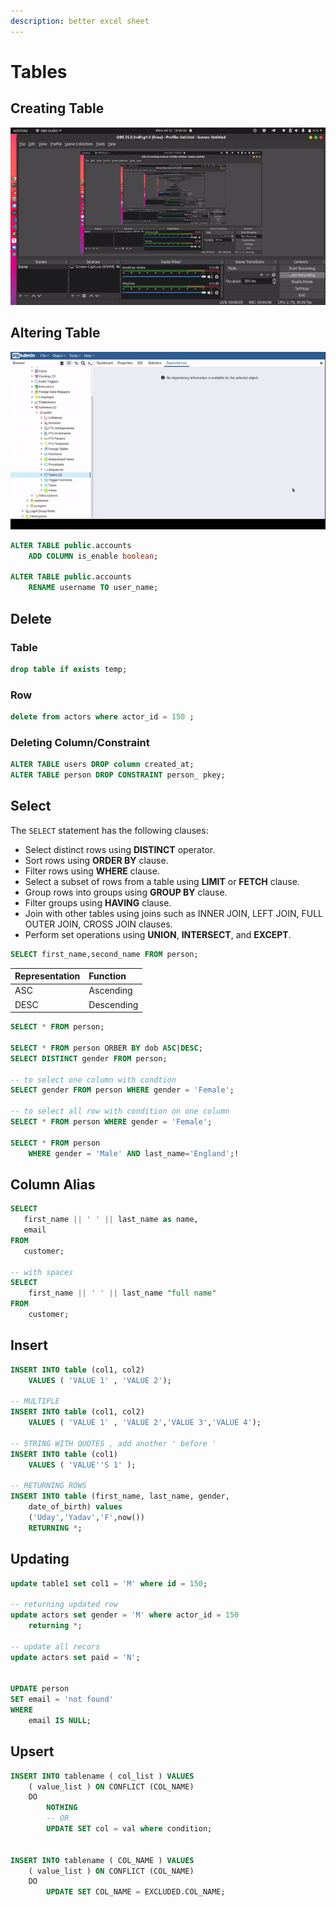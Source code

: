 ```yaml
---
description: better excel sheet
---
```


# Tables

## Creating Table 

![](../../.gitbook/assets/output%20%281%29%20%281%29%20%282%29.gif)

## Altering Table

![](../../.gitbook/assets/output%20%282%29.gif)

```sql
ALTER TABLE public.accounts
    ADD COLUMN is_enable boolean;
    
ALTER TABLE public.accounts
    RENAME username TO user_name;
```

## Delete

### Table

```sql
drop table if exists temp;
```

### Row

```sql
delete from actors where actor_id = 150 ;
```

### Deleting Column/Constraint

```sql
ALTER TABLE users DROP column created_at;
ALTER TABLE person DROP CONSTRAINT person_ pkey;
```

## Select

The `SELECT` statement has the following clauses:

* Select distinct rows using **DISTINCT** operator.
* Sort rows using **ORDER BY** clause.
* Filter rows using **WHERE** clause.
* Select a subset of rows from a table using **LIMIT** or **FETCH** clause.
* Group rows into groups using **GROUP BY** clause.
* Filter groups using **HAVING** clause.
* Join with other tables using joins such as INNER JOIN, LEFT JOIN, FULL OUTER JOIN, CROSS JOIN clauses.
* Perform set operations using **UNION**, **INTERSECT**, and **EXCEPT**.

```sql
SELECT first_name,second_name FROM person;
```

| Representation | Function |
| :--- | :--- |
| ASC | Ascending |
| DESC | Descending |

```sql
SELECT * FROM person;

SELECT * FROM person ORBER BY dob ASC|DESC;
SELECT DISTINCT gender FROM person;

-- to select one column with condtion
SELECT gender FROM person WHERE gender = 'Female'; 

-- to select all row with condition on one column
SELECT * FROM person WHERE gender = 'Female'; 

SELECT * FROM person 
    WHERE gender = 'Male' AND last_name='England';!
```

## Column Alias

```sql
SELECT 
   first_name || ' ' || last_name as name,
   email
FROM 
   customer;

-- with spaces
SELECT
    first_name || ' ' || last_name "full name"
FROM
    customer;
```

## Insert 

```sql
INSERT INTO table (col1, col2) 
    VALUES ( 'VALUE 1' , 'VALUE 2');

-- MULTIPLE
INSERT INTO table (col1, col2) 
    VALUES ( 'VALUE 1' , 'VALUE 2','VALUE 3','VALUE 4');

-- STRING WITH QUOTES , add another ' before '
INSERT INTO table (col1) 
    VALUES ( 'VALUE''S 1' );

-- RETURNING ROWS
INSERT INTO table (first_name, last_name, gender, 
    date_of_birth) values 
    ('Uday','Yadav','F',now()) 
    RETURNING *;
```

## Updating

```sql
update table1 set col1 = 'M' where id = 150;

-- returning updated row
update actors set gender = 'M' where actor_id = 150 
    returning *;

-- update all recors
update actors set paid = 'N';


UPDATE person
SET email = 'not found'
WHERE
    email IS NULL;
```

## Upsert

```sql
INSERT INTO tablename ( col_list ) VALUES 
    ( value_list ) ON CONFLICT (COL_NAME)
    DO
        NOTHING 
        -- OR
        UPDATE SET col = val where condition;
        
        
INSERT INTO tablename ( COL_NAME ) VALUES 
    ( value_list ) ON CONFLICT (COL_NAME)
    DO
        UPDATE SET COL_NAME = EXCLUDED.COL_NAME;
```

